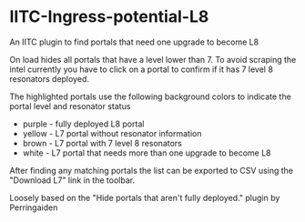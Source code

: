 # IITC-Ingress-potential-L8
An IITC plugin to find portals that need one upgrade to become L8

On load hides all portals that have a level lower than 7.
To avoid scraping the intel currently you have to click on a portal to confirm if it has 7 level 8 resonators deployed.

The highlighted portals use the following background colors to indicate the portal level and resonator status
- purple - fully deployed L8 portal
- yellow - L7 portal without resonator information
- brown - L7 portal with 7 level 8 resonators
- white - L7 portal that needs more than one upgrade to become L8

After finding any matching portals the list can be exported to CSV using the "Download L7" link in the toolbar.

Loosely based on the "Hide portals that aren't fully deployed." plugin by Perringaiden
